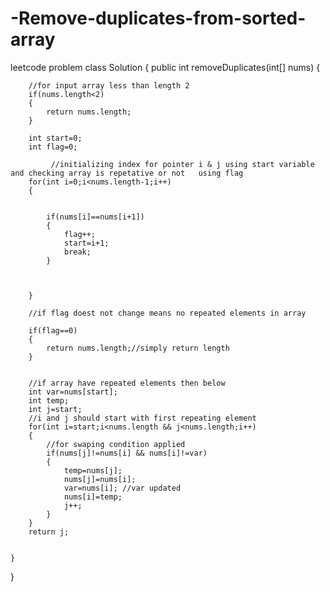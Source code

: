 # -Remove-duplicates-from-sorted-array
leetcode problem
class Solution {
    public int removeDuplicates(int[] nums) {
        
        //for input array less than length 2
        if(nums.length<2)
        {
            return nums.length;
        }
        
        int start=0;
        int flag=0;        
    
             //initializing index for pointer i & j using start variable and checking array is repetative or not   using flag
        for(int i=0;i<nums.length-1;i++)
        {
            
            
            if(nums[i]==nums[i+1])
            {
                flag++;
                start=i+1;
                break;
            }
                
            
           
        }
        
        //if flag doest not change means no repeated elements in array
        
        if(flag==0)
        {
            return nums.length;//simply return length 
        }
   
        
        //if array have repeated elements then below
        int var=nums[start];
        int temp;
        int j=start;
        //i and j should start with first repeating element 
        for(int i=start;i<nums.length && j<nums.length;i++) 
        {
            //for swaping condition applied
            if(nums[j]!=nums[i] && nums[i]!=var)
            {
                temp=nums[j];
                nums[j]=nums[i];
                var=nums[i]; //var updated
                nums[i]=temp;
                j++;
            }
        }
        return j;
        
    
    }
}
